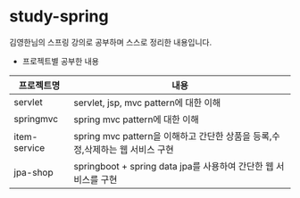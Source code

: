 # study-spring

김영한님의 스프링 강의로 공부하며 스스로 정리한 내용입니다.<br>

* 프로젝트별 공부한 내용

| 프로젝트명        |내용|
|--------------|---|
| servlet      |servlet, jsp, mvc pattern에 대한 이해|
| springmvc    |spring mvc pattern에 대한 이해|
| item-service |spring mvc pattern을 이해하고 간단한 상품을 등록,수정,삭제하는 웹 서비스 구현|
| jpa-shop     |springboot + spring data jpa를 사용하여 간단한 웹 서비스를 구현|